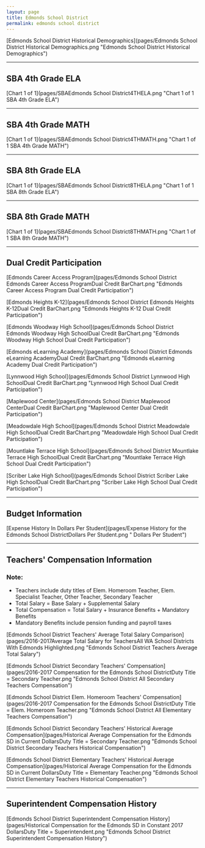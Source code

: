 ```yaml
---
layout: page
title: Edmonds School District
permalink: edmonds school district
---
```



[Edmonds School District Historical Demographics](pages/Edmonds School District Historical Demographics.png "Edmonds School District Historical Demographics")

___

## SBA 4th Grade ELA

[Chart 1 of 1](pages/SBAEdmonds School District4THELA.png "Chart 1 of 1 SBA 4th Grade ELA")


___

## SBA 4th Grade MATH

[Chart 1 of 1](pages/SBAEdmonds School District4THMATH.png "Chart 1 of 1 SBA 4th Grade MATH")


___

## SBA 8th Grade ELA

[Chart 1 of 1](pages/SBAEdmonds School District8THELA.png "Chart 1 of 1 SBA 8th Grade ELA")


___

## SBA 8th Grade MATH

[Chart 1 of 1](pages/SBAEdmonds School District8THMATH.png "Chart 1 of 1 SBA 8th Grade MATH")


___

## Dual Credit Participation

[Edmonds Career Access Program](pages/Edmonds School District Edmonds Career Access ProgramDual Credit BarChart.png "Edmonds Career Access Program Dual Credit Participation")

[Edmonds Heights K-12](pages/Edmonds School District Edmonds Heights K-12Dual Credit BarChart.png "Edmonds Heights K-12 Dual Credit Participation")

[Edmonds Woodway High School](pages/Edmonds School District Edmonds Woodway High SchoolDual Credit BarChart.png "Edmonds Woodway High School Dual Credit Participation")

[Edmonds eLearning Academy](pages/Edmonds School District Edmonds eLearning AcademyDual Credit BarChart.png "Edmonds eLearning Academy Dual Credit Participation")

[Lynnwood High School](pages/Edmonds School District Lynnwood High SchoolDual Credit BarChart.png "Lynnwood High School Dual Credit Participation")

[Maplewood Center](pages/Edmonds School District Maplewood CenterDual Credit BarChart.png "Maplewood Center Dual Credit Participation")

[Meadowdale High School](pages/Edmonds School District Meadowdale High SchoolDual Credit BarChart.png "Meadowdale High School Dual Credit Participation")

[Mountlake Terrace High School](pages/Edmonds School District Mountlake Terrace High SchoolDual Credit BarChart.png "Mountlake Terrace High School Dual Credit Participation")

[Scriber Lake High School](pages/Edmonds School District Scriber Lake High SchoolDual Credit BarChart.png "Scriber Lake High School Dual Credit Participation")


___

## Budget Information

[Expense History In Dollars Per Student](pages/Expense History for the Edmonds School DistrictDollars Per Student.png " Dollars Per Student")


___

## Teachers' Compensation Information
### Note:
- Teachers include duty titles of Elem. Homeroom Teacher, Elem. Specialist Teacher, Other Teacher, Secondary Teacher
- Total Salary = Base Salary + Supplemental Salary
- Total Compensation = Total Salary + Insurance Benefits + Mandatory Benefits
- Mandatory Benefits include pension funding and payroll taxes

[Edmonds School District Teachers' Average Total Salary Comparison](pages/2016-2017Average Total Salary for TeachersAll WA School Districts With Edmonds Highlighted.png "Edmonds School District Teachers Average Total Salary")

[Edmonds School District Secondary Teachers' Compensation](pages/2016-2017 Compensation for the Edmonds School DistrictDuty Title = Secondary Teacher.png "Edmonds School District All Secondary Teachers Compensation")

[Edmonds School District Elem. Homeroom Teachers' Compensation](pages/2016-2017 Compensation for the Edmonds School DistrictDuty Title = Elem. Homeroom Teacher.png "Edmonds School District All Elementary Teachers Compensation")

[Edmonds School District Secondary Teachers' Historical Average Compensation](pages/Historical Average Compensation for the Edmonds SD in Current DollarsDuty Title = Secondary Teacher.png "Edmonds School District Secondary Teachers Historical Compensation")

[Edmonds School District Elementary Teachers' Historical Average Compensation](pages/Historical Average Compensation for the Edmonds SD in Current DollarsDuty Title = Elementary Teacher.png "Edmonds School District Elementary Teachers Historical Compensation")


___

## Superintendent Compensation History

[Edmonds School District Superintendent Compensation History](pages/Historical Compensation for the Edmonds SD in Constant 2017 DollarsDuty Title = Superintendent.png "Edmonds School District Superintendent Compensation History")

